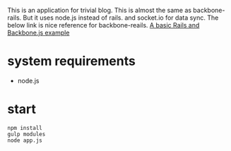 This is an application for trivial blog.
This is almost the same as backbone-rails.
But it uses node.js instead of rails.
and socket.io for  data sync.
The below link is nice reference for backbone-reails.
[A basic Rails and Backbone.js example](http://blog.crowdint.com/2012/08/28/a-basic-rails-and-backbone-js-example.html "A basic Rails and Backbone.js example")

# system requirements

* node.js


# start

```sh:command
npm install
gulp modules
node app.js
```
